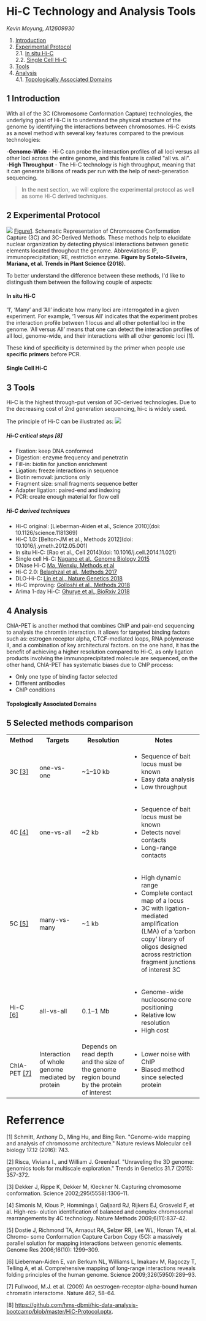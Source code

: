 # Hi-C Technology and Analysis Tools 

*Kevin Moyung, A12609930*

1. [Introduction](#1)
2. [Experimental Protocol](#2)<br>
    2.1. [In situ Hi-C](#21)<br>
    2.2. [Single Cell Hi-C](#22)<br>
3. [Tools](#3)  
4. [Analysis](#4)<br>
    4.1. [Topologically Associated Domains](#41)<br>
  


## 1 Introduction<a name="1"></a>

With all of the 3C (Chromosome Conformation Capture) technologies, the underlying goal of Hi-C is to understand the physical structure of the genome by identifying the interactions between chromosomes. Hi-C exists as a novel method with several key features compared to the previous technologies:

-**Genome-Wide** - Hi-C can probe the interaction profiles of all loci versus all other loci across the entire genome, and this feature is called "all vs. all".  
-**High Throughput** - The Hi-C technology is high throughput, meaning that it can generate billions of reads per run with the help of next-generation sequencing.

> In the next section, we will explore the experimental protocol as well as some Hi-C derived techniques.

## 2 Experimental Protocol<a name="2"></a>

![](/assets/1-s2.0-S1360138518300827-gr1b2_lrg.jpg)
[Figure1](https://doi.org/10.1016/j.tplants.2018.03.014). Schematic Representation of Chromosome Conformation Capture (3C) and 3C-Derived Methods. These methods help to elucidate nuclear organization by detecting physical interactions between genetic elements located throughout the genome. Abbreviations: IP, immunoprecipitation; RE, restriction enzyme. **Figure by Sotelo-Silveira, Mariana, et al. Trends in Plant Science (2018).**

To better understand the difference between these methods, I'd like to distingush them between the following couple of aspects:

#### In situ Hi-C<a name="21"></a>
‘1’, ‘Many’ and ‘All’ indicate how many loci are interrogated in a given experiment. For example, ‘1 versus All’ indicates that the experiment probes the interaction profile between 1 locus and all other potential loci in the genome. ‘All versus All’ means that one can detect the interaction profiles of all loci, genome-wide, and their interactions with all other genomic loci [1].

These kind of specificity is determined by the primer when people use **specific primers** before PCR. 

#### Single Cell Hi-C<a name="22"></a>

## 3 Tools<a name="3"></a>
Hi-C is the highest through-put version of 3C-derived technologies. Due to the decreasing cost of 2nd generation sequencing, hi-c is widely used.

The principle of Hi-C can be illustrated as:
![](/assets/hic.gif)


##### Hi-C critical steps [8] 
- Fixation: keep DNA conformed
- Digestion: enzyme frequency and penetratin
- Fill-in: biotin for junction enrichment
- Ligation: freeze interactions in sequence
- Biotin removal: junctions only
- Fragment size: small fragments sequence better
- Adapter ligation: paired-end and indexing
- PCR: create enough material for flow cell

##### Hi-C derived techniques 
- Hi-C original: [Lieberman-Aiden et al., Science 2010](doi: 10.1126/science.1181369)
- Hi-C 1.0: [Belton-JM et al., Methods 2012](doi: 10.1016/j.ymeth.2012.05.001)
- In situ Hi-C: [Rao et al., Cell 2014](doi: 10.1016/j.cell.2014.11.021)
- Single cell Hi-C: [Nagano et al., Genome Biology 2015](https://doi.org/10.1186/s13059-015-0753-7)
- DNase Hi-C [Ma, Wenxiu, Methods et al](https://www.ncbi.nlm.nih.gov/pubmed/25437436)
- Hi-C 2.0: [Belaghzal et al., Methods 2017](https://www.ncbi.nlm.nih.gov/pubmed/28435001)
- DLO-Hi-C: [Lin et al., Nature Genetics 2018](https://doi.org/10.1038/s41588-018-0111-2)
- Hi-C improving: [Golloshi et al., Methods 2018](https://www.biorxiv.org/content/biorxiv/early/2018/02/13/264515.full.pdf)
- Arima 1-day Hi-C: [Ghurye et al., BioRxiv 2018](https://www.biorxiv.org/content/early/2018/02/07/261149)

## 4 Analysis<a name="4"></a> 
ChIA-PET is another method that combines ChIP and pair-end sequencing to analysis the chromtin interaction. It allows for targeted binding factors such as: estrogen receptor alpha, CTCF-mediated loops, RNA polymerase II, and a combination of key architectural factors. on the one hand, it has the benefit of achieving a higher resolution compared to Hi-C, as only ligation products involving the immunoprecipitated molecule are sequenced, on the other hand, ChIA-PET has systematic biases due to ChIP process:
- Only one type of binding factor selected
- Different antibodies
- ChIP conditions

#### Topologically Associated Domains<a name="41"></a>

## 5 Selected methods comparison<a name="235"></a> 
<table>
 <tbody>
    <tr>
        <th>Method</td>
        <th>Targets</td>
        <th>Resolution</td>
        <th>Notes</td>
    </tr>
    <tr>
        <td>3C <a href="http://refhub.elsevier.com/S2001-0370(17)30093-4/rf0535">[3]</a></td>
        <td>one-vs-one</td>
        <td>~1–10 kb<br></td>
        <td><ul><li>Sequence of bait locus must be known</li><li>Easy data analysis</li><li>Low throughput</li></ul></td>
    </tr>
    <tr>
    <td>4C <a href="http://refhub.elsevier.com/S2001-0370(17)30093-4/rf0545">[4]</a></td>
    <td>one-vs-all</td>
    <td>~2 kb</td>
    <td><ul><li>Sequence of bait locus must be known</li><li>Detects novel contacts</li><li>Long-range contacts</li></ul></td>
    </tr>
    <tr>
    <td>5C <a href="http://refhub.elsevier.com/S2001-0370(17)30093-4/rf0550">[5]</a></td>
    <td>many-vs-many</td>
    <td>~1 kb</td>
    <td><ul><li>High dynamic range</li><li>Complete contact map of a locus</li><li>3C with ligation-mediated amplification (LMA) of a ‘carbon copy’ library of oligos designed across restriction fragment junctions of interest
3C</li></ul></td>
    </tr>
    <tr>
    <td>Hi-C <a href="http://refhub.elsevier.com/S2001-0370(17)30093-4/rf0300">[6]</a></td>
    <td>all-vs-all</td>
    <td>0.1–1 Mb</td>
    <td><ul><li>Genome-wide nucleosome core positioning</li><li>Relative low resolution</li><li>High cost</li></ul></td>
    </tr>
    <tr>
    <td>ChIA-PET <a href="http://refhub.elsevier.com/S0168-9525(15)00063-3/sbref1405">[7]</a></td>
    <td>Interaction of whole genome mediated by protein</td>
    <td>Depends on read depth and the size of the genome region bound by the protein of interest</td>
    <td><ul><li>Lower noise with ChIP</li><li>Biased method since selected protein</li></ul></td>
    </tr>
 </tbody>
</table>

















# Referrence
[1] Schmitt, Anthony D., Ming Hu, and Bing Ren. "Genome-wide mapping and analysis of chromosome architecture." Nature reviews Molecular cell biology 17.12 (2016): 743.<br>

[2] Risca, Viviana I., and William J. Greenleaf. "Unraveling the 3D genome: genomics tools for multiscale exploration." Trends in Genetics 31.7 (2015): 357-372.<br>

[3] Dekker J, Rippe K, Dekker M, Kleckner N. Capturing chromosome conformation. Science 2002;295(5558):1306–11.<br>

[4] Simonis M, Klous P, Homminga I, Galjaard RJ, Rijkers EJ, Grosveld F, et al. High-res- olution identification of balanced and complex chromosomal rearrangements by 4C technology. Nature Methods 2009;6(11):837–42.<br>

[5] Dostie J, Richmond TA, Arnaout RA, Selzer RR, Lee WL, Honan TA, et al. Chromo- some Conformation Capture Carbon Copy (5C): a massively parallel solution for mapping interactions between genomic elements. Genome Res 2006;16(10): 1299–309.<br>

[6] Lieberman-Aiden E, van Berkum NL, Williams L, Imakaev M, Ragoczy T, Telling A, et al. Comprehensive mapping of long-range interactions reveals folding principles of the human genome. Science 2009;326(5950):289–93.<br>

[7] Fullwood, M.J. et al. (2009) An oestrogen-receptor-alpha-bound human chromatin interactome. Nature 462, 58–64.<br>

[8] https://github.com/hms-dbmi/hic-data-analysis-bootcamp/blob/master/HiC-Protocol.pptx.
